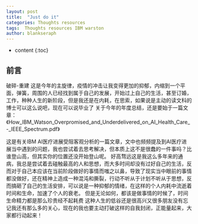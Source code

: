 ```yaml
---
layout: post
title:  "Just do it"
categories: Thoughts resources
tags:  Thoughts resources IBM warston
author: blankseraph
---
```


* content
{:toc}


## 前言

破碎-重建
这是今年的主旋律，疫情的冲击让我变得更加的抑郁，内缩到一个平面，弹簧，周围的人已经找到属于自己的发展，开始过上自己的生活，甚至订婚，工作，种种人生的新阶段，但是我还是在内耗，在思索，如果说是主动的读文科的博士可以这么说吧，现在可以说毕业了
关于今年的年度总结，还是要始于一篇文章：《How_IBM_Watson_Overpromised_and_Underdelivered_on_AI_Health_Care_-_IEEE_Spectrum.pdf》

这是有关IBM AI医疗进展受阻客观分析的一篇文章，文中也频频提及到AI医疗进展当中遇到的问题，我也尝试着去思考解决，但本质上这不是很蠢的一件事吗？比谁登山高，但其实你的位置还没开始登山呢。
好高骛远这是我这么多年来的通病，我总是尝试着去碰触最高的人和思想，而大多时间却没有过好自己的生活，反而对于自己本应该在当前阶段做好的事情而嗤之以鼻，导致了现实当中眼前的事情都没做好，还在精神上造成一种混沌和撕裂，行动不听从于计划不听从于思想，反而搞砸了自己的生活安排，可以说是一种抑郁的情绪，在这样的个人内耗中流逝着时间和生命，加速了个人的衰老。
但是无论如何，都该是做事情的时候了，时间生命精力都是那么珍贵经不起耗费
这种人生的低谷还是很高兴又很多朋友没有忘记我还有那么多的关心，现在的我也要主动打破这样的自我封闭，正能量起来，大家都行动起来！